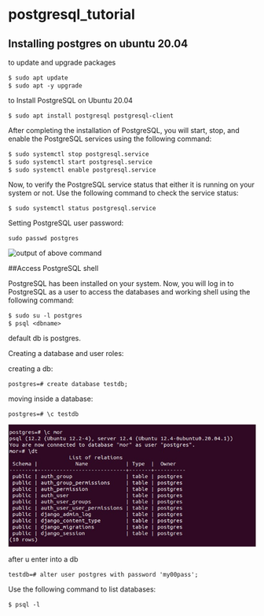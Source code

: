 # postgresql_tutorial

## Installing postgres on ubuntu 20.04

to update and upgrade packages

```
$ sudo apt update
$ sudo apt -y upgrade
```
to Install PostgreSQL on Ubuntu 20.04
```
$ sudo apt install postgresql postgresql-client
```
After completing the installation of PostgreSQL, you will start, stop, and enable the PostgreSQL services using the following command:
```
$ sudo systemctl stop postgresql.service
$ sudo systemctl start postgresql.service
$ sudo systemctl enable postgresql.service
```

Now, to verify the PostgreSQL service status that either it is running on your system or not. Use the following command to check the service status:
```
$ sudo systemctl status postgresql.service
```

Setting PostgreSQL user password:
```
sudo passwd postgres
```
![output of above command](https://linuxhint.com/wp-content/uploads/2020/06/6-48.png)

##Access PostgreSQL shell

PostgreSQL has been installed on your system. Now, you will log in to PostgreSQL as a user to access the databases and working shell using the following command:
```
$ sudo su -l postgres
$ psql <dbname>
```
default db is postgres.

Creating a database and user roles:

creating a db:
```
postgres=# create database testdb;
```
moving inside a database:
```
postgres=# \c testdb
```
![moving into db](./moving_into_db.jpeg)

after u enter into a db
```
testdb=# alter user postgres with password 'my00pass';
```
Use the following command to list databases:
```
$ psql -l
```
